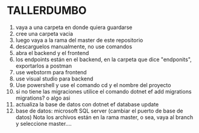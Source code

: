 # TALLERDUMBO

1) vaya a una carpeta en donde quiera guardarse
2) cree una carpeta vacia
3) luego vaya a la rama del master de este repositorio
4) descarguelos manualmente, no use comandos
5) abra el backend y el frontend
6) los endpoints están en el backend, en la carpeta que dice "endponits", exportarlos a postman
7) use webstorm para frontend
8) use visual studio para backend
9) Use powershell y use el comando cd y el nombre del proyecto
10) si no tiene las migraciones utilice el comando dotnet ef add migrations migrations? o algo asi
11) actualiza la base de datos con dotnet ef database update
12) base de datos: microsoft SQL server (cambiar el puerto de base de datos)
Nota los archivos están en la rama master, o sea, vaya al branch y seleccione master....
